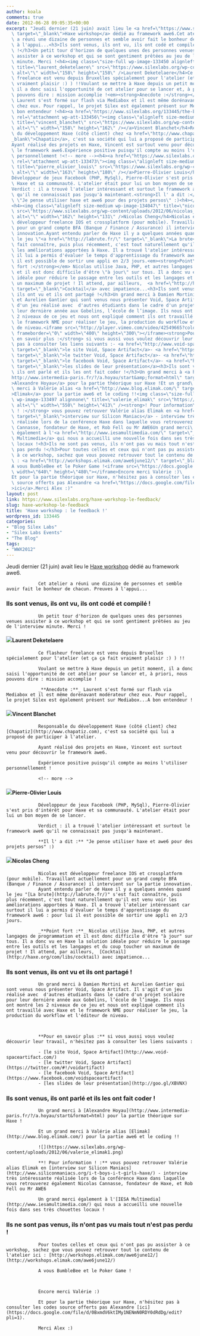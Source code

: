 ```yaml
---
author: koala
comments: true
date: 2012-06-28 09:05:35+00:00
excerpt: "Jeudi dernier (21 juin) avait lieu le <a href=\"https://www.silexlabs.org/133148/the-blog/haxe-workshop/\"\
  \ target=\"_blank\">Haxe workshop</a> dédié au framework awe6.Cet atelier\
  \ a réuni une dizaine de personnes et semble avoir fait le bonheur de chacun. Preuves\
  \ à l'appui...<h3>Ils sont venus, ils ont vu, ils ont codé et compilé\
  \ !</h3>Un petit tour d'horizon de quelques unes des personnes venues\
  \ assister à ce workshop et qui se sont gentiment prêtées au jeu de l'interview\
  \ minute. Merci !<h4><img class=\"size-full wp-image-133450 alignleft\"\
  \ title=\"laurent_deketelaere\" src=\"https://www.silexlabs.org/wp-content/uploads/2012/06/laurent_deketelaere1.png\"\
  \ alt=\"\" width=\"158\" height=\"158\" />Laurent Deketelaere</h4>Ce flasheur\
  \ freelance est venu depuis Bruxelles spécialement pour l'atelier (et ça ça fait\
  \ vraiment plaisir :) ) !!Voulant se mettre à Haxe depuis un petit moment,\
  \ il a donc saisi l'opportunité de cet atelier pour se lancer et, à priori, nous\
  \ pouvons dire : mission accomplie !<em><strong>Anecdote :</strong></em>\
  \ Laurent s'est formé sur flash via Mediabox et il est même dorénavant modérateur\
  \ chez eux. Pour rappel, le projet Silex est également présent sur Mediabox...A\
  \ bon entendeur !<h4><a href=\"https://www.silexlabs.org/133445/the-blog/haxe-workshop-le-feedback/attachment/vincent_blanchet-2/\"\
  \ rel=\"attachment wp-att-133456\"><img class=\"alignleft size-medium wp-image-133456\"\
  \ title=\"vincent_blanchet\" src=\"https://www.silexlabs.org/wp-content/uploads/2012/06/vincent_blanchet11-291x300.pngx\"\
  \ alt=\"\" width=\"158\" height=\"162\" /></a>Vincent Blanchet</h4>Responsable\
  \ du développement Haxe (côté client) chez <a href=\"http://www.chapatiz.com\" target=\"\
  _blank\">Chapatiz</a>, c'est sa société qui lui a proposé de participer à l'atelier.\
  Ayant réalisé des projets en Haxe, Vincent est surtout venu pour découvrir\
  \ le framework awe6.Expérience positive puisqu'il compte au moins l'utiliser\
  \ personnellement !<!-- more --><h4><a href=\"https://www.silexlabs.org/133445/the-blog/haxe-workshop-le-feedback/attachment/pierre_olivier_louis/\"\
  \ rel=\"attachment wp-att-133473\"><img class=\"alignleft size-medium wp-image-133473\"\
  \ title=\"pierre_olivier_louis\" src=\"https://www.silexlabs.org/wp-content/uploads/2012/06/pierre_olivier_louis1-271x300.png\"\
  \ alt=\"\" width=\"163\" height=\"180\" /></a>Pierre-Olivier Louis</h4>\
  Développeur de jeux Facebook (PHP, MySql), Pierre-Olivier s'est pris d'intérêt pour\
  \ Haxe et sa communauté. L'atelier était pour lui un bon moyen de se lancer.\
  Verdict : il a trouvé l'atelier intéressant et surtout le framework awe6\
  \ qu'il ne connaissait pas jusqu'à maintenant.<strong>Il l' a dit :</strong>\
  \ \"Je pense utiliser haxe et awe6 pour des projets persos\" :)<h4></h4>\
  <h4><img class=\"alignleft size-medium wp-image-134047\" title=\"nicolas_cheng\"\
  \ src=\"https://www.silexlabs.org/wp-content/uploads/2012/06/nicolas_cheng1-300x241.jpg\"\
  \ alt=\"\" width=\"162\" height=\"131\" />Nicolas Cheng</h4>Nicolas est\
  \ développeur freelance IOS et crossplatform (pour mobile). Travaillant actuellement\
  \ pour un grand compte BFA (Banque / Finance / Assurance) il intervient sur la partie\
  \ innovation.Ayant entendu parler de Haxe il y a quelques années quand\
  \ le jeu \"<a href=\"http://labrute.fr/\" target=\"_blank\">La brute</a>\" s'est\
  \ fait connaître, puis plus récemment, c'est tout naturellement qu'il est venu voir\
  \ les améliorations apportées à Haxe. Il a trouvé l'atelier intéressant car surtout\
  \ il lui a permis d'évaluer le temps d'apprentissage du framework awe6 : pour lui\
  \ il est possible de sortir une appli en 2/3 jours.<em><strong>Point\
  \ fort :</strong></em> Nicolas utilise Java, PHP, et autres langages de programmation\
  \ et il est donc difficile d'être \"à jour\" sur tous. Il a donc vu en Haxe la solution\
  \ idéale pour réduire le passage entre les outils et les langages et du coup toucher\
  \ un maximum de projet ! Il attend, par ailleurs,  <a href=\"http://haxe.org/com/libs/cocktail\"\
  \ target=\"_blank\">Cocktail</a> avec impatience...<h3>Ils sont venus,\
  \ ils ont vu et ils ont partagé !</h3>Un grand merci à Damien Mortini\
  \ et Aurelien Gantier qui sont venus nous présenter Void, Space Artifact. Il s'agit\
  \ d'un jeu réalisé avec  d'autres étudiants dans le cadre d'un projet scolaire pour\
  \ leur dernière année aux Gobelins, l’école de l’image. Ils nous ont montré les\
  \ 2 niveaux de ce jeu et nous ont expliqué comment ils ont travaillé avec Haxe et\
  \ le framework NME pour réaliser le jeu, la production du workflow et l'éditeur\
  \ de niveau.<iframe src=\"http://player.vimeo.com/video/42549665?color=ffb94a\"\
  \ frameborder=\"0\" width=\"400\" height=\"300\"></iframe><strong>Pour\
  \ en savoir plus :</strong> si vous aussi vous voulez découvrir leur travail, n'hésitez\
  \ pas à consulter les liens suivants :- <a href=\"http://www.void-spaceartifact.com/\"\
  \ target=\"_blank\">le site Void, Space Artifact</a>- <a href=\"https://twitter.com/#!/voidartifact\"\
  \ target=\"_blank\">le twitter Void, Space Artifact</a>- <a href=\"https://www.facebook.com/voidspaceartifact\"\
  \ target=\"_blank\">le facebook Void, Space Artifact</a>- <a href=\"http://goo.gl/XBVNX\"\
  \ target=\"_blank\">les slides de leur présentation</a><h3>Ils sont venus,\
  \ ils ont parlé et ils les ont fait coder !</h3>Un grand merci à <a href=\"\
  http://www.intermedia-paris.fr/?/a.hoyau/start&amp;format=html\" target=\"_blank\"\
  >Alexandre Hoyau</a> pour la partie théorique sur Haxe !Et un grand\
  \ merci à Valérie alias <a href=\"http://www.blog.elimak.com/\" target=\"_blank\"\
  >Elimak</a> pour la partie awe6 et le coding !!<img class=\"size-full\
  \ wp-image-133497 alignnone\" title=\"valerie_elimak\" src=\"https://www.silexlabs.org/wp-content/uploads/2012/06/valerie_elimak1.png\"\
  \ alt=\"\" width=\"550\" height=\"413\" /><strong>! Pour information\
  \ ! :</strong> vous pouvez retrouver Valérie alias Elimak en <a href=\"http://www.siliconmaniacs.org/i-t-boys-i-t-girls-haxe/\"\
  \ target=\"_blank\">interview sur Silicon Maniacs</a> - interview très intéressante\
  \ réalisée lors de la conférence Haxe dans laquelle vous retrouverez également Nicolas\
  \ Cannasse, fondateur de Haxe, et Rob Fell ou Mr AWE6Un grand merci\
  \ également à l'<a href=\"http://www.iesamultimedia.com/\" target=\"_blank\">IESA\
  \ Multimedia</a> qui nous a accueilli une nouvelle fois dans ses très chouettes\
  \ locaux !<h3>Ils ne sont pas venus, ils n'ont pas vu mais tout n'est\
  \ pas perdu !</h3>Pour toutes celles et ceux qui n'ont pas pu assister\
  \ à ce workshop, sachez que vous pouvez retrouver tout le contenu de l'atelier ici\
  \ : <a href=\"http://workshops.elimak.com/awe6june12/\" target=\"_blank\">http://workshops.elimak.com/awe6june12/</a>\
  A vous BumbleBee et le Poker Game !<iframe src=\"https://docs.google.com/presentation/embed?id=1Y4430D6nctP31bI7rR0IbrCU6yt-DwF7PAKSnxTOZp4&amp;start=false#slide=id.gdffa4e8_0_74\"\
  \ width=\"640\" height=\"480\"></iframe>Encore merci Valérie :)\
  Et pour la partie théorique sur Haxe, n'hésitez pas à consulter les codes\
  \ source offerts pas Alexandre <a href=\"https://docs.google.com/file/d/0BxmdV6ktIMy1NENmN0RDY0dRdDg/edit?pli=1\"\
  >ici</a>.Merci Alex :)"
layout: post
link: https://www.silexlabs.org/haxe-workshop-le-feedback/
slug: haxe-workshop-le-feedback
title: 'Haxe workshop : le feedback !'
wordpress_id: 133445
categories:
- "Blog Silex Labs"
- "Silex Labs Events"
- "The Blog"
tags:
- "WWX2012"
---
```


Jeudi dernier (21 juin) avait lieu le [Haxe workshop](https://www.silexlabs.org/133148/the-blog/haxe-workshop/) dédié au framework awe6.

				Cet atelier a réuni une dizaine de personnes et semble avoir fait le bonheur de chacun. Preuves à l'appui...


### Ils sont venus, ils ont vu, ils ont codé et compilé !


				Un petit tour d'horizon de quelques unes des personnes venues assister à ce workshop et qui se sont gentiment prêtées au jeu de l'interview minute. Merci !


#### ![](https://www.silexlabs.org/wp-content/uploads/2012/06/laurent_deketelaere1.png)Laurent Deketelaere


				Ce flasheur freelance est venu depuis Bruxelles spécialement pour l'atelier (et ça ça fait vraiment plaisir :) ) !!

				Voulant se mettre à Haxe depuis un petit moment, il a donc saisi l'opportunité de cet atelier pour se lancer et, à priori, nous pouvons dire : mission accomplie !

				_**Anecdote :**_ Laurent s'est formé sur flash via Mediabox et il est même dorénavant modérateur chez eux. Pour rappel, le projet Silex est également présent sur Mediabox...A bon entendeur !


#### [![](https://www.silexlabs.org/wp-content/uploads/2012/06/vincent_blanchet11-291x300.pngx)](https://www.silexlabs.org/133445/the-blog/haxe-workshop-le-feedback/attachment/vincent_blanchet-2/)Vincent Blanchet


				Responsable du développement Haxe (côté client) chez [Chapatiz](http://www.chapatiz.com), c'est sa société qui lui a proposé de participer à l'atelier.

				Ayant réalisé des projets en Haxe, Vincent est surtout venu pour découvrir le framework awe6.

				Expérience positive puisqu'il compte au moins l'utiliser personnellement !

				<!-- more -->


#### [![](https://www.silexlabs.org/wp-content/uploads/2012/06/pierre_olivier_louis1-271x300.png)](https://www.silexlabs.org/133445/the-blog/haxe-workshop-le-feedback/attachment/pierre_olivier_louis/)Pierre-Olivier Louis


				Développeur de jeux Facebook (PHP, MySql), Pierre-Olivier s'est pris d'intérêt pour Haxe et sa communauté. L'atelier était pour lui un bon moyen de se lancer.

				Verdict : il a trouvé l'atelier intéressant et surtout le framework awe6 qu'il ne connaissait pas jusqu'à maintenant.

				**Il l' a dit :** "Je pense utiliser haxe et awe6 pour des projets persos" :)


####




#### ![](https://www.silexlabs.org/wp-content/uploads/2012/06/nicolas_cheng1-300x241.jpg)Nicolas Cheng


				Nicolas est développeur freelance IOS et crossplatform (pour mobile). Travaillant actuellement pour un grand compte BFA (Banque / Finance / Assurance) il intervient sur la partie innovation.
				Ayant entendu parler de Haxe il y a quelques années quand le jeu "[La brute](http://labrute.fr/)" s'est fait connaître, puis plus récemment, c'est tout naturellement qu'il est venu voir les améliorations apportées à Haxe. Il a trouvé l'atelier intéressant car surtout il lui a permis d'évaluer le temps d'apprentissage du framework awe6 : pour lui il est possible de sortir une appli en 2/3 jours.

				_**Point fort :**_ Nicolas utilise Java, PHP, et autres langages de programmation et il est donc difficile d'être "à jour" sur tous. Il a donc vu en Haxe la solution idéale pour réduire le passage entre les outils et les langages et du coup toucher un maximum de projet ! Il attend, par ailleurs,  [Cocktail](http://haxe.org/com/libs/cocktail) avec impatience...


### Ils sont venus, ils ont vu et ils ont partagé !


				Un grand merci à Damien Mortini et Aurelien Gantier qui sont venus nous présenter Void, Space Artifact. Il s'agit d'un jeu réalisé avec  d'autres étudiants dans le cadre d'un projet scolaire pour leur dernière année aux Gobelins, l’école de l’image. Ils nous ont montré les 2 niveaux de ce jeu et nous ont expliqué comment ils ont travaillé avec Haxe et le framework NME pour réaliser le jeu, la production du workflow et l'éditeur de niveau.



				**Pour en savoir plus :** si vous aussi vous voulez découvrir leur travail, n'hésitez pas à consulter les liens suivants :

				- [le site Void, Space Artifact](http://www.void-spaceartifact.com/)
				- [le twitter Void, Space Artifact](https://twitter.com/#!/voidartifact)
				- [le facebook Void, Space Artifact](https://www.facebook.com/voidspaceartifact)
				- [les slides de leur présentation](http://goo.gl/XBVNX)


### Ils sont venus, ils ont parlé et ils les ont fait coder !


				Un grand merci à [Alexandre Hoyau](http://www.intermedia-paris.fr/?/a.hoyau/start&format=html) pour la partie théorique sur Haxe !

				Et un grand merci à Valérie alias [Elimak](http://www.blog.elimak.com/) pour la partie awe6 et le coding !!

				![](https://www.silexlabs.org/wp-content/uploads/2012/06/valerie_elimak1.png)

				**! Pour information ! :** vous pouvez retrouver Valérie alias Elimak en [interview sur Silicon Maniacs](http://www.siliconmaniacs.org/i-t-boys-i-t-girls-haxe/) - interview très intéressante réalisée lors de la conférence Haxe dans laquelle vous retrouverez également Nicolas Cannasse, fondateur de Haxe, et Rob Fell ou Mr AWE6

				Un grand merci également à l'[IESA Multimedia](http://www.iesamultimedia.com/) qui nous a accueilli une nouvelle fois dans ses très chouettes locaux !


### Ils ne sont pas venus, ils n'ont pas vu mais tout n'est pas perdu !


				Pour toutes celles et ceux qui n'ont pas pu assister à ce workshop, sachez que vous pouvez retrouver tout le contenu de l'atelier ici : [http://workshops.elimak.com/awe6june12/](http://workshops.elimak.com/awe6june12/)

				A vous BumbleBee et le Poker Game !



				Encore merci Valérie :)

				Et pour la partie théorique sur Haxe, n'hésitez pas à consulter les codes source offerts pas Alexandre [ici](https://docs.google.com/file/d/0BxmdV6ktIMy1NENmN0RDY0dRdDg/edit?pli=1).

				Merci Alex :)
